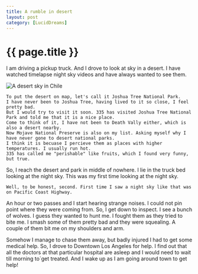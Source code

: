 ```yaml
---
title: A rumble in desert
layout: post
category: [LucidDreams]
---
```


# {{ page.title }}


I am driving a pickup truck. And I drove to look at sky in a desert. I have watched timelapse night sky videos and have always wanted to see them.

![A desert sky in Chile]({{site.baseurl}}/images/DesertNightSky.jpg)


```
To put the desert on map, let's call it Joshua Tree National Park. 
I have never been to Joshua Tree, having lived to it so close, I feel pretty bad. 
But I would try to visit it soon. 335 has visited Joshua Tree National Park and told me that it is a nice place. 
Come to think of it, I have not been to Death Vally either, which is also a desert nearby. 
Now Mojave National Preserve is also on my list. Asking myself why I have never gone to desert national parks. 
I think it is becuase I percieve them as places with higher temperatures. I usually run hot. 
335 has called me "perishable" like fruits, which I found very funny, but true.
```


So, I reach the desert and park in middle of nowhere. I lie in the truck bed looking at the night sky. This was my first time looking at the night sky.


```
Well, to be honest, second. First time I saw a night sky like that was on Pacific Coast Highway.
```


An hour or two passes and I start hearing strange noises. I could not pin point where they were coming from. So, I get down to inspect. I see a bunch of wolves. I guess they wanted to hunt me. I fought them as they tried to bite me. I smash some of them pretty bad and they were squealing. A couple of them bit me on my shoulders and arm. 

Somehow I manage to chase them away, but badly injured I had to get some medical help. So, I drove to Downtown Los Angeles for help. I find out that all the doctors at that particular hospital are asleep and I would need to wait till morning to`get treated. And I wake up as I am going around town to get help!
